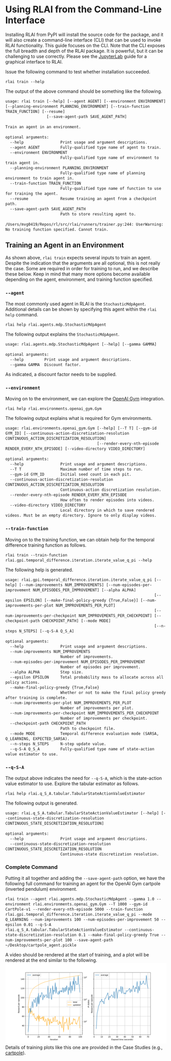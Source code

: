 # Using RLAI from the Command-Line Interface

Installing RLAI from PyPI will install the source code for the package, and it will also create a command-line 
interface (CLI) that can be used to invoke RLAI functionality. This guide focuses on the CLI. Note that the CLI 
exposes the full breadth and depth of the RLAI package. It is powerful, but it can be challenging to use correctly.
Please see the [JupyterLab](jupyterlab_guide.md) guide for a graphical interface to RLAI.

Issue the following command to test whether installation succeeded.

```
rlai train --help
```
The output of the above command should be something like the following.
```
usage: rlai train [--help] [--agent AGENT] [--environment ENVIRONMENT] [--planning-environment PLANNING_ENVIRONMENT] [--train-function TRAIN_FUNCTION] [--resume]
                  [--save-agent-path SAVE_AGENT_PATH]

Train an agent in an environment.

optional arguments:
  --help                Print usage and argument descriptions.
  --agent AGENT         Fully-qualified type name of agent to train.
  --environment ENVIRONMENT
                        Fully-qualified type name of environment to train agent in.
  --planning-environment PLANNING_ENVIRONMENT
                        Fully-qualified type name of planning environment to train agent in.
  --train-function TRAIN_FUNCTION
                        Fully-qualified type name of function to use for training the agent.
  --resume              Resume training an agent from a checkpoint path.
  --save-agent-path SAVE_AGENT_PATH
                        Path to store resulting agent to.

/Users/mvg0419/Repos/rl/src/rlai/runners/trainer.py:244: UserWarning: No training function specified. Cannot train.
```

## Training an Agent in an Environment
As shown above, `rlai train` expects several inputs to train an agent. Despite the indication that the arguments are all
optional, this is not really the case. Some are required in order for training to run, and we describe these below.
Keep in mind that many more options become available depending on the agent, environment, and training function 
specified.

### `--agent`
The most commonly used agent in RLAI is the `StochasticMdpAgent`. Additional details can be shown by specifying this 
agent within the `rlai help` command.
```
rlai help rlai.agents.mdp.StochasticMdpAgent
```
The following output explains the `StochasticMdpAgent`.
```
usage: rlai.agents.mdp.StochasticMdpAgent [--help] [--gamma GAMMA]

optional arguments:
  --help         Print usage and argument descriptions.
  --gamma GAMMA  Discount factor.
```
As indicated, a discount factor needs to be supplied.

### `--environment`
Moving on to the environment, we can explore the [OpenAI Gym](https://gym.openai.com/) integration.
```
rlai help rlai.environments.openai_gym.Gym
```
The following output explains what is required for Gym environments.
```
usage: rlai.environments.openai_gym.Gym [--help] [--T T] [--gym-id GYM_ID] [--continuous-action-discretization-resolution CONTINUOUS_ACTION_DISCRETIZATION_RESOLUTION]
                                        [--render-every-nth-episode RENDER_EVERY_NTH_EPISODE] [--video-directory VIDEO_DIRECTORY]

optional arguments:
  --help                Print usage and argument descriptions.
  --T T                 Maximum number of time steps to run.
  --gym-id GYM_ID       Initial seed count in each pit.
  --continuous-action-discretization-resolution CONTINUOUS_ACTION_DISCRETIZATION_RESOLUTION
                        Continuous-action discretization resolution.
  --render-every-nth-episode RENDER_EVERY_NTH_EPISODE
                        How often to render episodes into videos.
  --video-directory VIDEO_DIRECTORY
                        Local directory in which to save rendered videos. Must be an empty directory. Ignore to only display videos.
```

### `--train-function`
Moving on to the training function, we can obtain help for the temporal difference training function as follows.
```
rlai train --train-function rlai.gpi.temporal_difference.iteration.iterate_value_q_pi --help
```
The following help is generated.
```
usage: rlai.gpi.temporal_difference.iteration.iterate_value_q_pi [--help] [--num-improvements NUM_IMPROVEMENTS] [--num-episodes-per-improvement NUM_EPISODES_PER_IMPROVEMENT] [--alpha ALPHA]
                                                                 [--epsilon EPSILON] [--make-final-policy-greedy {True,False}] [--num-improvements-per-plot NUM_IMPROVEMENTS_PER_PLOT]
                                                                 [--num-improvements-per-checkpoint NUM_IMPROVEMENTS_PER_CHECKPOINT] [--checkpoint-path CHECKPOINT_PATH] [--mode MODE]
                                                                 [--n-steps N_STEPS] [--q-S-A Q_S_A]

optional arguments:
  --help                Print usage and argument descriptions.
  --num-improvements NUM_IMPROVEMENTS
                        Number of improvements.
  --num-episodes-per-improvement NUM_EPISODES_PER_IMPROVEMENT
                        Number of episodes per improvement.
  --alpha ALPHA         Step size.
  --epsilon EPSILON     Total probability mass to allocate across all policy actions.
  --make-final-policy-greedy {True,False}
                        Whether or not to make the final policy greedy after training is complete.
  --num-improvements-per-plot NUM_IMPROVEMENTS_PER_PLOT
                        Number of improvements per plot.
  --num-improvements-per-checkpoint NUM_IMPROVEMENTS_PER_CHECKPOINT
                        Number of improvements per checkpoint.
  --checkpoint-path CHECKPOINT_PATH
                        Path to checkpoint file.
  --mode MODE           Temporal difference evaluation mode (SARSA, Q_LEARNING, EXPECTED_SARSA).
  --n-steps N_STEPS     N-step update value.
  --q-S-A Q_S_A         Fully-qualified type name of state-action value estimator to use.
```

### `--q-S-A`
The output above indicates the need for `--q-S-A`, which is the state-action value estimator to use. Explore the 
tabular estimator as follows.
```
rlai help rlai.q_S_A.tabular.TabularStateActionValueEstimator
```
The following output is generated.
```
usage: rlai.q_S_A.tabular.TabularStateActionValueEstimator [--help] [--continuous-state-discretization-resolution CONTINUOUS_STATE_DISCRETIZATION_RESOLUTION]

optional arguments:
  --help                Print usage and argument descriptions.
  --continuous-state-discretization-resolution CONTINUOUS_STATE_DISCRETIZATION_RESOLUTION
                        Continuous-state discretization resolution.
```

### Complete Command
Putting it all together and adding the `--save-agent-path` option, we have the following full command for training an
agent for the OpenAI Gym cartpole (inverted pendulum) environment.
```
rlai train --agent rlai.agents.mdp.StochasticMdpAgent --gamma 1.0 --environment rlai.environments.openai_gym.Gym --T 1000 --gym-id CartPole-v1 --render-every-nth-episode 5000 --train-function rlai.gpi.temporal_difference.iteration.iterate_value_q_pi --mode Q_LEARNING --num-improvements 100 --num-episodes-per-improvement 50 --epsilon 0.01 --q-S-A rlai.q_S_A.tabular.TabularStateActionValueEstimator --continuous-state-discretization-resolution 0.1 --make-final-policy-greedy True --num-improvements-per-plot 100 --save-agent-path ~/Desktop/cartpole_agent.pickle
```
A video should be rendered at the start of training, and a plot will be rendered at the end similar to the following.
![cartpole](cli-cartpole.png)
Details of training plots like this one are provided in the Case Studies 
(e.g., [cartpole](case_studies/inverted_pendulum.md)).